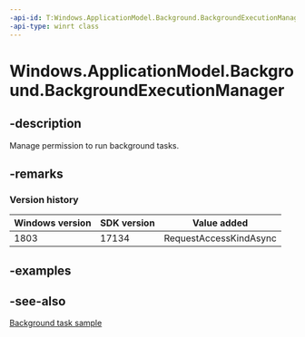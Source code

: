 ```yaml
---
-api-id: T:Windows.ApplicationModel.Background.BackgroundExecutionManager
-api-type: winrt class
---
```


<!-- Class syntax.
public class BackgroundExecutionManager 
-->

# Windows.ApplicationModel.Background.BackgroundExecutionManager

## -description
Manage permission to run background tasks.

## -remarks

### Version history

| Windows version | SDK version | Value added |
| -- | -- | -- |
| 1803 | 17134 | RequestAccessKindAsync |

## -examples

## -see-also
[Background task sample](https://go.microsoft.com/fwlink/p/?linkid=618666)
